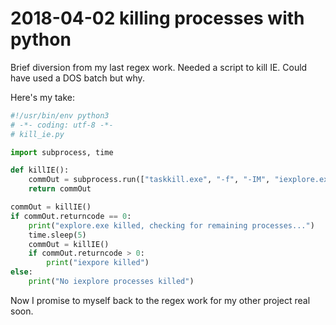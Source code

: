 # 2018-04-02 killing processes with python


Brief diversion from my last regex work.   Needed a script to kill IE.  Could have used a DOS batch but why.


Here's my take:


```python
#!/usr/bin/env python3
# -*- coding: utf-8 -*-
# kill_ie.py

import subprocess, time

def killIE():
    commOut = subprocess.run(["taskkill.exe", "-f", "-IM", "iexplore.exe"])
    return commOut

commOut = killIE()
if commOut.returncode == 0:
    print("explore.exe killed, checking for remaining processes...")
    time.sleep(5)
    commOut = killIE()
    if commOut.returncode > 0:
        print("iexpore killed")
else:
    print("No iexplore processes killed")
```

Now I promise to myself back to the regex work for my other project real soon.

